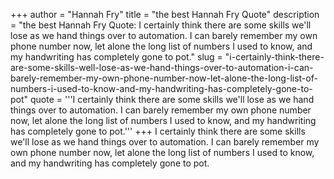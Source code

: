 +++
author = "Hannah Fry"
title = "the best Hannah Fry Quote"
description = "the best Hannah Fry Quote: I certainly think there are some skills we'll lose as we hand things over to automation. I can barely remember my own phone number now, let alone the long list of numbers I used to know, and my handwriting has completely gone to pot."
slug = "i-certainly-think-there-are-some-skills-well-lose-as-we-hand-things-over-to-automation-i-can-barely-remember-my-own-phone-number-now-let-alone-the-long-list-of-numbers-i-used-to-know-and-my-handwriting-has-completely-gone-to-pot"
quote = '''I certainly think there are some skills we'll lose as we hand things over to automation. I can barely remember my own phone number now, let alone the long list of numbers I used to know, and my handwriting has completely gone to pot.'''
+++
I certainly think there are some skills we'll lose as we hand things over to automation. I can barely remember my own phone number now, let alone the long list of numbers I used to know, and my handwriting has completely gone to pot.
